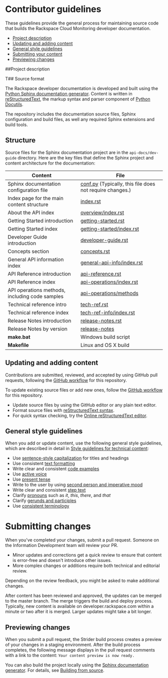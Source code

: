 # Contributor guidelines

These guidelines provide the general process for maintaining source code that builds the 
Rackspace Cloud Monitoring developer documentation. 

- [Project description](#project-description)
- [Updating and adding content](#updating-and-adding-content)
- [General style guidelines](#general-style-guidelines)
- [Submitting your content](#submitting-changes)
- [Previewing changes](#previewing-changes)

##Project description
<!-- Provide as little or as much information about architecture as needed to help 
contributors figure out which file to update.-->

T## Source format

The Rackspace developer documentation is developed and built using the [Python Sphinx documentation generator](http://sphinx-doc.org/). Content is 
written in [reStructuredText](http://sphinx-doc.org/rest.html), the markup syntax and parser component of 
[Python Docutils](http://docutils.sourceforge.net/index.html).

The repository includes the documentation source files, 
Sphinx configuration and build files, as well any required Sphinx 
extensions and build tools. 

## Structure

Source files for the Sphinx documentation project are in the ``api-docs/dev-guide`` directory. Here are the key files that define 
the Sphinx project and content architecture for the documentation: 

Content | File
--- | ---
|Sphinx documentation configuration file| [conf.py](https://github.com/rackerlabs/docs-cloud-monitoring/blob/master/api-docs/conf.py) (Typically, this file does not require changes.)
|Index page for the main content structure| [index.rst](https://github.com/rackerlabs/docs-cloud-monitoring/blob/master/api-docs/index.rst)
|About the API index| [overview/index.rst](https://github.com/rackerlabs/docs-cloud-monitoring/blob/master/api-docs/overview/index.rst)
|Getting Started introduction| [getting-started.rst](https://github.com/rackerlabs/docs-cloud-monitoring/blob/master/api-docs/getting-started.rst)
|Getting Started index|[getting-started/index.rst](https://github.com/rackerlabs/docs-cloud-monitoring/blob/master/api-docs/getting-started/index.rst)
|Developer Guide introduction|[developer-guide.rst](https://github.com/rackerlabs/docs-cloud-monitoring/blob/master/api-docs/developer-guide.rst)
|Concepts section| [concepts.rst](https://github.com/rackerlabs/docs-cloud-monitoring/blob/master/api-docs/concepts.rst)
|General API information index|[general-api-info/index.rst](https://github.com/rackerlabs/docs-cloud-monitoring/blob/master/api-docs/general-api-info/index.rst)
|API Reference introduction|[api-reference.rst](https://github.com/rackerlabs/docs-cloud-monitoring/blob/master/api-docs/api-reference.rst)
|API Reference index|[api-operations/index.rst](https://github.com/rackerlabs/docs-cloud-monitoring/blob/master/api-docs/api-operations/index.rst)
|API operations methods, including code samples|[api-operations/methods](https://github.com/rackerlabs/docs-cloud-monitoring/tree/master/api-docs/api-operations/methods) 
|Technical reference intro|[tech-ref.rst](https://github.com/rackerlabs/docs-cloud-monitoring/blob/master/api-docs/tech-ref.rst)
|Technical reference index|[tech-ref-info/index.rst](https://github.com/rackerlabs/docs-cloud-monitoring/blob/master/api-docs/tech-ref-info/index.rst)
|Release Notes introduction|[release-notes.rst](https://github.com/rackerlabs/docs-cloud-monitoring/blob/master/api-docs/release-notes.rst)
|Release Notes by version|[release-notes](https://github.com/rackerlabs/docs-cloud-monitoring/tree/master/api-docs/release-notes)
|**make.bat**|Windows build script
|**Makefile**| Linux and OS X build
## Updating and adding content

Contributions are submitted, reviewed, and accepted by using GitHub pull requests, following the [GitHub workflow](GITHUBING.md) for this repository. 

To update existing source files or add new ones, follow the [GitHub workflow](GITHUBING.md) for this repository.

* Update source files by using the GitHub editor or any plain text editor.
* Format source files with 
  [reStructuredText syntax](http://www.sphinx-doc.org/en/stable/rest.html).  
* For quick syntax checking, try the 
[Online reStructuredText editor](http://rst.ninjs.org/). 

## General style guidelines

When you add or update content, use the following general style guidelines, which are 
described in detail in [Style guidelines for technical content](https://github.com/rackerlabs/docs-rackspace/tree/master/style-guide):

- Use [sentence-style capitalization](https://github.com/rackerlabs/docs-rackspace/blob/master/style-guide/a-l-style-guidelines.md#cap-sentence-style) for titles and headings
- Use consistent [text formatting](https://github.com/rackerlabs/docs-rackspace/blob/master/style-guide/m-z-style-guidelines.md#text-formatting)
- Write clear and consistent [code examples](https://github.com/rackerlabs/docs-rackspace/blob/master/style-guide/a-l-style-guidelines.md#code-examples)
- Use [active voice](https://github.com/rackerlabs/docs-rackspace/blob/master/style-guide/basic-writing-guidelines.md#use-active-voice)
- Use [present tense](https://github.com/rackerlabs/docs-rackspace/blob/master/style-guide/basic-writing-guidelines.md#use-present-tense)
- Write to the user by using [second person and imperative mood](https://github.com/rackerlabs/docs-rackspace/blob/master/style-guide/basic-writing-guidelines.md#write-to-user)
- Write clear and consistent [step text](https://github.com/rackerlabs/docs-rackspace/blob/master/style-guide/m-z-style-guidelines.md#tasks-steps)
- Clarify [pronouns](https://github.com/rackerlabs/docs-rackspace/blob/master/style-guide/basic-writing-guidelines.md#clarify-pronouns) such as *it*, *this*, *there*, and *that*
- Clarify [gerunds and participles](https://github.com/rackerlabs/docs-rackspace/blob/master/style-guide/basic-writing-guidelines.md#clarify-gerunds-and-participles)
- Use [consistent terminology](https://github.com/rackerlabs/docs-rackspace/blob/master/style-guide/basic-writing-guidelines.md#use-consistent-terminology)

<!-- Adding build from source guidelines until we can provide a link to automated gh-pages 
output, or to the staging URL that Ash is working on. 
--> 

# Submitting changes

When you've completed your changes, submit a pull request. Someone on the Information Development team will review your PR.
- Minor updates and corrections get a quick review to ensure that content is error-free and doesn't introduce other issues.
- More complex changes or additions require both technical and editorial review. 

Depending on the review feedback, you might be asked to make additional changes. 

After content has been reviewed and approved, the updates can be merged to the master branch. The merge triggers the build and 
deploy process. Typically, new content is available on developer.rackspace.com within a minute or two after it is merged. Larger 
updates might take a bit longer.

## Previewing changes

When you submit a pull request, the Strider build process creates a preview of your changes in a staging environment. 
After the build process completes, the following message displays in the pull request comments with a link to the content: ``Your content preview is now ready.``

You can also build the project locally using the [Sphinx documentation generator](http://sphinx-doc.org/). For details, see 
[Building from source](https://github.com/rackerlabs/docs-rackspace/blob/master/tools/build-from-source.rst).
